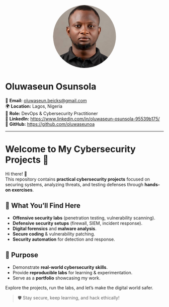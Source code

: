 <!-- Profile Section -->
<p align="center">
  <img src="./my passport.png" alt="Oluwaseun Osunsola" width="200" style="border-radius: 50%;">
</p>

# Oluwaseun Osunsola  
📧 **Email:** oluwaseun.beicks@gmail.com    
🌍 **Location:** Lagos, Nigeria  
💼 **Role:** DevOps & Cybersecurity Practitioner    
🔗 **LinkedIn:** https://www.linkedin.com/in/oluwaseun-osunsola-95539b175/
🐙 **GitHub:** https://github.com/oluwaseunoa 

---

# Welcome to My Cybersecurity Projects 🔐

Hi there! 👋  
This repository contains **practical cybersecurity projects** focused on securing systems, analyzing threats, and testing defenses through **hands-on exercises**.  

## 📌 What You’ll Find Here
- **Offensive security labs** (penetration testing, vulnerability scanning).
- **Defensive security setups** (firewall, SIEM, incident response).
- **Digital forensics** and **malware analysis**.
- **Secure coding** & vulnerability patching.
- **Security automation** for detection and response.

## 🎯 Purpose
- Demonstrate **real-world cybersecurity skills**.
- Provide **reproducible labs** for learning & experimentation.
- Serve as a **portfolio** showcasing my work.

Explore the projects, run the labs, and let’s make the digital world safer.  

> 🛡 Stay secure, keep learning, and hack ethically!
